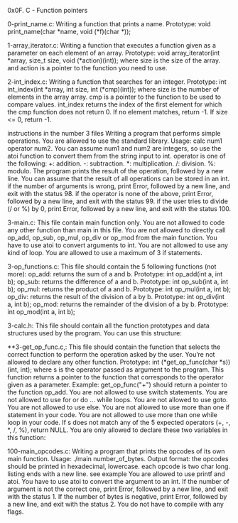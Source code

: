 0x0F. C - Function pointers

0-print_name.c: Writing a function that prints a name. Prototype: void print_name(char *name, void (*f)(char *));



1-array_iterator.c: Writing a function that executes a function given as a parameter on each element of an array. Prototype: void array_iterator(int *array, size_t size, void (*action)(int)); where size is the size of the array. and action is a pointer to the function you need to use.



2-int_index.c: Writing a function that searches for an integer. Prototype: int int_index(int *array, int size, int (*cmp)(int)); where size is the number of elements in the array array. cmp is a pointer to the function to be used to compare values. int_index returns the index of the first element for which the cmp function does not return 0. If no element matches, return -1. If size <= 0, return -1.



instructions in the number 3 files Writing a program that performs simple operations. You are allowed to use the standard library. Usage: calc num1 operator num2. You can assume num1 and num2 are integers, so use the atoi function to convert them from the string input to int. operator is one of the following: +: addition. -: subtraction. *: multiplication. /: division. %: modulo. The program prints the result of the operation, followed by a new line. You can assume that the result of all operations can be stored in an int. if the number of arguments is wrong, print Error, followed by a new line, and exit with the status 98. if the operator is none of the above, print Error, followed by a new line, and exit with the status 99. if the user tries to divide (/ or %) by 0, print Error, followed by a new line, and exit with the status 100.



3-main.c: This file contain main function only. You are not allowed to code any other function than main in this file. You are not allowed to directly call op_add, op_sub, op_mul, op_div or op_mod from the main function. You have to use atoi to convert arguments to int. You are not allowed to use any kind of loop. You are allowed to use a maximum of 3 if statements.



3-op_functions.c: This file should contain the 5 following functions (not more): op_add: returns the sum of a and b. Prototype: int op_add(int a, int b); op_sub: returns the difference of a and b. Prototype: int op_sub(int a, int b); op_mul: returns the product of a and b. Prototype: int op_mul(int a, int b); op_div: returns the result of the division of a by b. Prototype: int op_div(int a, int b); op_mod: returns the remainder of the division of a by b. Prototype: int op_mod(int a, int b);



3-calc.h: This file should contain all the function prototypes and data structures used by the program. You can use this structure:



**3-get_op_func.c,: This file should contain the function that selects the correct function to perform the operation asked by the user. You’re not allowed to declare any other function. Prototype: int (*get_op_func(char *s))(int, int); where s is the operator passed as argument to the program. This function returns a pointer to the function that corresponds to the operator given as a parameter. Example: get_op_func("+") should return a pointer to the function op_add. You are not allowed to use switch statements. You are not allowed to use for or do ... while loops. You are not allowed to use goto. You are not allowed to use else. You are not allowed to use more than one if statement in your code. You are not allowed to use more than one while loop in your code. If s does not match any of the 5 expected operators (+, -, *, /, %), return NULL. You are only allowed to declare these two variables in this function:



100-main_opcodes.c: Writing a program that prints the opcodes of its own main function. Usage: ./main number_of_bytes. Output format: the opcodes should be printed in hexadecimal, lowercase. each opcode is two char long. listing ends with a new line. see example You are allowed to use printf and atoi. You have to use atoi to convert the argument to an int. If the number of argument is not the correct one, print Error, followed by a new line, and exit with the status 1. If the number of bytes is negative, print Error, followed by a new line, and exit with the status 2. You do not have to compile with any flags.
